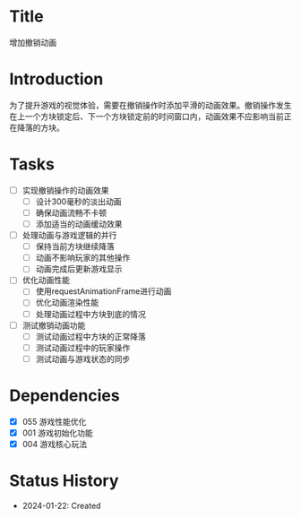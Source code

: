 # Title
增加撤销动画

# Introduction
为了提升游戏的视觉体验，需要在撤销操作时添加平滑的动画效果。撤销操作发生在上一个方块锁定后、下一个方块锁定前的时间窗口内，动画效果不应影响当前正在降落的方块。

# Tasks
- [ ] 实现撤销操作的动画效果
  - [ ] 设计300毫秒的淡出动画
  - [ ] 确保动画流畅不卡顿
  - [ ] 添加适当的动画缓动效果
- [ ] 处理动画与游戏逻辑的并行
  - [ ] 保持当前方块继续降落
  - [ ] 动画不影响玩家的其他操作
  - [ ] 动画完成后更新游戏显示
- [ ] 优化动画性能
  - [ ] 使用requestAnimationFrame进行动画
  - [ ] 优化动画渲染性能
  - [ ] 处理动画过程中方块到底的情况
- [ ] 测试撤销动画功能
  - [ ] 测试动画过程中方块的正常降落
  - [ ] 测试动画过程中的玩家操作
  - [ ] 测试动画与游戏状态的同步

# Dependencies
- [x] 055 游戏性能优化
- [x] 001 游戏初始化功能
- [x] 004 游戏核心玩法

# Status History
- 2024-01-22: Created
